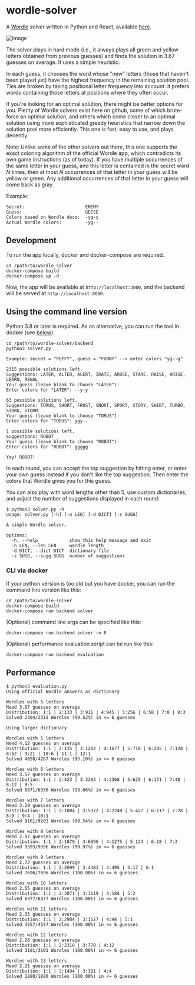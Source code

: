 # wordle-solver

A [Wordle](https://www.powerlanguage.co.uk/wordle/) solver written in Python and
React, available [here](https://hannesveit.github.io/wordle-solver/).

![image](https://user-images.githubusercontent.com/5813121/152310586-810803a3-8516-4429-914c-70e6c32673c9.png)

The solver plays in hard mode (i.e., it always plays all green and yellow letters
obtained from previous guesses) and finds the solution in 3.67 guesses on average.
It uses a simple heuristic:

In each guess, it chooses the word whose "new" letters (those that haven't been
played yet) have the highest frequency in the remaining solution pool. Ties are
broken by taking positional letter frequency into account: it prefers words
containing those letters at positions where they often occur.

If you're looking for an optimal solution, there might be better options for you.
Plenty of Wordle solvers exist here on github, some of which brute-force an optimal
solution, and others which come closer to an optimal solution using more
sophisticated greedy heuristics that narrow down the solution pool more
efficiently. This one is fast, easy to use, and plays decently.

Note: Unlike some of the other solvers out there, this one supports the exact
coloring algorithm of the official Wordle app, which contradicts its own game
instructions (as of today). If you have multiple occurrences of the same letter
in your guess, and this letter is contained in the secret word *N* times, then
at most *N* occurrences of that letter in your guess will be yellow or green.
Any additional occurrences of that letter in your guess will come back as gray.

Example:

```
Secret:                       ENEMY
Guess:                        GEESE
Colors based on Wordle docs:  -yg-y
Actual Wordle colors:         -yg--
```

## Development

To run the app locally, docker and docker-compose are required.

```
cd /path/to/wordle-solver
docker-compose build
docker-compose up -d
```

Now, the app will be available at `http://localhost:3000`, and the backend
will be served at `http://localhost:8080`.

## Using the command line version

Python 3.8 or later is required. As an alternative, you can run the tool in
docker (see [below](#cli-via-docker)).

```
cd /path/to/wordle-solver/backend
python3 solver.py
```

```
Example: secret = "PUFFY", guess = "FUNNY" --> enter colors "yg--g"

2315 possible solutions left.
Suggestions: LATER, ALTER, ALERT, IRATE, AROSE, STARE, RAISE, ARISE, LEARN, RENAL
Your guess (leave blank to choose "LATER"):
Enter colors for "LATER": --y-y

63 possible solutions left.
Suggestions: TORUS, SHORT, FROST, SNORT, SPORT, STORY, SHIRT, TURBO, STORK, STORM
Your guess (leave blank to choose "TORUS"):
Enter colors for "TORUS": ygy--

1 possible solutions left.
Suggestions: ROBOT
Your guess (leave blank to choose "ROBOT"):
Enter colors for "ROBOT": ggggg

Yay! ROBOT!
```

In each round, you can accept the top suggestion by hitting enter, or enter your own
guess instead if you don't like the top suggestion. Then enter the colors that Wordle
gives you for this guess.

You can also play with word lengths other than 5, use custom dictionaries, and adjust
the number of suggestions displayed in each round:

```
$ python3 solver.py -h
usage: solver.py [-h] [-n LEN] [-d DICT] [-s SUGG]

A simple Wordle solver.

options:
  -h, --help            show this help message and exit
  -n LEN, --len LEN     wordle length
  -d DICT, --dict DICT  dictionary file
  -s SUGG, --sugg SUGG  number of suggestions
```

### CLI via docker

If your python version is too old but you have docker, you can run
the command line version like this:

```
cd /path/to/wordle-solver
docker-compose build
docker-compose run backend solver
```

(Optional) command line args can be specified like this:
```
docker-compose run backend solver -n 8
```

(Optional) performance evaluation script can be run like this:
```
docker-compose run backend evaluation
```

## Performance

```
$ python3 evaluation.py
Using official Wordle answers as dictionary

Wordles with 5 letters
Need 3.67 guesses on average
Distribution: 1:1 | 2:133 | 3:911 | 4:945 | 5:256 | 6:58 | 7:8 | 8:3
Solved 2304/2315 Wordles (99.52%) in <= 6 guesses

Using larger dictionary

Wordles with 5 letters
Need 4.12 guesses on average
Distribution: 1:1 | 2:135 | 3:1242 | 4:1677 | 5:718 | 6:285 | 7:128 | 8:52 | 9:21 | 10:6 | 11:1 | 12:1
Solved 4058/4267 Wordles (95.10%) in <= 6 guesses

Wordles with 6 letters
Need 3.57 guesses on average
Distribution: 1:1 | 2:423 | 3:3283 | 4:2368 | 5:625 | 6:171 | 7:48 | 8:12 | 9:5
Solved 6871/6936 Wordles (99.06%) in <= 6 guesses

Wordles with 7 letters
Need 3.29 guesses on average
Distribution: 1:1 | 2:1004 | 3:5372 | 4:2240 | 5:427 | 6:117 | 7:28 | 8:9 | 9:4 | 10:1
Solved 9161/9203 Wordles (99.54%) in <= 6 guesses

Wordles with 8 letters
Need 2.97 guesses on average
Distribution: 1:1 | 2:1879 | 3:6096 | 4:1275 | 5:124 | 6:18 | 7:3
Solved 9393/9396 Wordles (99.97%) in <= 6 guesses

Wordles with 9 letters
Need 2.72 guesses on average
Distribution: 1:1 | 2:2699 | 3:4483 | 4:495 | 5:17 | 6:1
Solved 7696/7696 Wordles (100.00%) in <= 6 guesses

Wordles with 10 letters
Need 2.55 guesses on average
Distribution: 1:1 | 2:3071 | 3:3119 | 4:184 | 5:2
Solved 6377/6377 Wordles (100.00%) in <= 6 guesses

Wordles with 11 letters
Need 2.35 guesses on average
Distribution: 1:1 | 2:2984 | 3:1527 | 4:44 | 5:1
Solved 4557/4557 Wordles (100.00%) in <= 6 guesses

Wordles with 12 letters
Need 2.26 guesses on average
Distribution: 1:1 | 2:2318 | 3:770 | 4:12
Solved 3101/3101 Wordles (100.00%) in <= 6 guesses

Wordles with 13 letters
Need 2.21 guesses on average
Distribution: 1:1 | 2:1494 | 3:381 | 4:4
Solved 1880/1880 Wordles (100.00%) in <= 6 guesses
```
